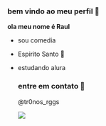 ### bem vindo ao meu perfil 🖤

**ola meu nome é Raul**

- sou comedia
- Espirito Santo 📖
- estudando alura

  ### entre em contato 📱

  @tr0nos_rggs

  ![](https://media1.tenor.com/m/zZOt7alSzAMAAAAd/gojo-gojo-satoru.gif)
